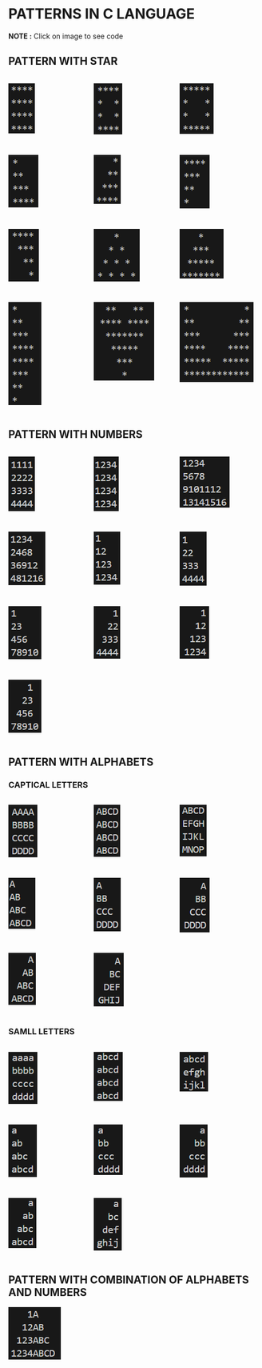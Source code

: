 # PATTERNS IN C LANGUAGE 

**NOTE :**  Click on image to see code 
## PATTERN WITH STAR
<div style="display: grid; grid-template-columns: 1fr 1fr 1fr; gap: 10px;">

[![PATTERN IMAGE](Pattern/IMG/IMG1.png "PATTERN")](Pattern/pat1.c) 

[![PATTERN IMAGE](Pattern/IMG/IMG11.png "PATTERN")](Pattern/pat11.c) 

[![PATTERN IMAGE](Pattern/IMG/IMG12.png "PATTERN")](Pattern/pat12.c) 

[![PATTERN IMAGE](Pattern/IMG/IMG13.png "PATTERN")](Pattern/pat13.c) 

[![PATTERN IMAGE](Pattern/IMG/IMG14.png "PATTERN")](Pattern/pat14.c) 

[![PATTERN IMAGE](Pattern/IMG/IMG36.png "PATTERN")](Pattern/pat36.c) 

[![PATTERN IMAGE](Pattern/IMG/IMG35.png "PATTERN")](Pattern/pat35.c) 

[![PATTERN IMAGE](Pattern/IMG/IMG15.png  "PATTERN")](Pattern/pat15.c) 

[![PATTERN IMAGE](Pattern/IMG/IMG16.png "PATTERN")](Pattern/pat16.c)

[![PATTERN IMAGE](Pattern/IMG/IMG38.png "PATTERN")](Pattern/pat38.c) 

[![PATTERN IMAGE](Pattern/IMG/IMG39.png "PATTERN")](Pattern/pat39.c) 

[![PATTERN IMAGE](Pattern/IMG/IMG40.png "PATTERN")](Pattern/pat40.c) 

</div>

 ## PATTERN WITH NUMBERS
<div style="display: grid; grid-template-columns: 1fr 1fr 1fr; gap: 10px;">

[![PATTERN IMAGE](Pattern/IMG/IMG2.png "PATTERN")](Pattern/pat2.c)

[![PATTERN IMAGE](Pattern/IMG/IMG3.png "PATTERN")](Pattern/pat3.c)

[![PATTERN IMAGE](Pattern/IMG/IMG4.png "PATTERN")](Pattern/pat4.c)

[![PATTERN IMAGE](Pattern/IMG/IMG5.png "PATTERN")](Pattern/pat5.c)

[![PATTERN IMAGE](Pattern/IMG/IMG17.png "PATTERN")](Pattern/pat17.c) 

[![PATTERN IMAGE](Pattern/IMG/IMG18.png "PATTERN")](Pattern/pat18.c) 

[![PATTERN IMAGE](Pattern/IMG/IMG19.png "PATTERN")](Pattern/pat19.c) 

[![PATTERN IMAGE](Pattern/IMG/IMG21.png "PATTERN")](Pattern/pat21.c) 

[![PATTERN IMAGE](Pattern/IMG/IMG22.png "PATTERN")](Pattern/pat22.c) 

[![PATTERN IMAGE](Pattern/IMG/IMG23.png "PATTERN")](Pattern/pat23.c) 

</div>

## PATTERN WITH ALPHABETS
### CAPTICAL LETTERS
<div style="display: grid; grid-template-columns: 1fr 1fr 1fr; gap: 10px;">

[![PATTERN IMAGE](Pattern/IMG/IMG6.png "PATTERN")](Pattern/pat6.c) 

[![PATTERN IMAGE](Pattern/IMG/IMG7.png "PATTERN")](Pattern/pat7.c) 
 
[![PATTERN IMAGE](Pattern/IMG/IMG10.png "PATTERN")](Pattern/pat10.c) 

[![PATTERN IMAGE](Pattern/IMG/IMG24.png "PATTERN")](Pattern/pat24.c) 

[![PATTERN IMAGE](Pattern/IMG/IMG25.png "PATTERN")](Pattern/pat25.c) 

[![PATTERN IMAGE](Pattern/IMG/IMG26.png "PATTERN")](Pattern/pat26.c) 

[![PATTERN IMAGE](Pattern/IMG/IMG27.png "PATTERN")](Pattern/pat27.c) 

[![PATTERN IMAGE](Pattern/IMG/IMG28.png "PATTERN")](Pattern/pat28.c) 
</div>

### SAMLL LETTERS
<div style="display: grid; grid-template-columns: 1fr 1fr 1fr; gap: 10px;">

[![PATTERN IMAGE](Pattern/IMG/IMG9.png "PATTERN")](Pattern/pat9.c) 

[![PATTERN IMAGE](Pattern/IMG/IMG8.png "PATTERN")](Pattern/pat8.c) 

[![PATTERN IMAGE](Pattern/IMG/IMG29.png "PATTERN")](Pattern/pat29.c) 

[![PATTERN IMAGE](Pattern/IMG/IMG30.png "PATTERN")](Pattern/pat30.c)

[![PATTERN IMAGE](Pattern/IMG/IMG31.png "PATTERN")](Pattern/pat31.c)

[![PATTERN IMAGE](Pattern/IMG/IMG32.png "PATTERN")](Pattern/pat32.c)

[![PATTERN IMAGE](Pattern/IMG/IMG33.png "PATTERN")](Pattern/pat33.c)

[![PATTERN IMAGE](Pattern/IMG/IMG34.png "PATTERN")](Pattern/pat34.c)

</div>

## PATTERN WITH COMBINATION OF ALPHABETS AND NUMBERS
[![PATTERN IMAGE](Pattern/IMG/IMG20.png "PATTERN")](Pattern/pat20.c) 

